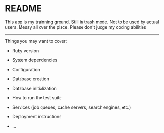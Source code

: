 
# README

This app is my trainning ground. Still in trash mode. Not to be used by actual users. Messy all over the place. Please don't judge my coding abilities 

----------

Things you may want to cover:

* Ruby version

* System dependencies

* Configuration

* Database creation

* Database initialization

* How to run the test suite

* Services (job queues, cache servers, search engines, etc.)

* Deployment instructions

* ...
